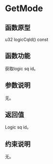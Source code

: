 # GetMode 

## 函数原型<a name="zh-cn_topic_0000001963534837_section657mcpsimp"></a>

u32 logicCqId\(\) const

## 函数功能<a name="zh-cn_topic_0000001963534837_section660mcpsimp"></a>

获取logic sq id。

## 参数说明<a name="zh-cn_topic_0000001963534837_section663mcpsimp"></a>

无。

## 返回值<a name="zh-cn_topic_0000001963534837_section666mcpsimp"></a>

Logic sq id。

## 约束说明<a name="zh-cn_topic_0000001963534837_section669mcpsimp"></a>

无。

